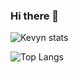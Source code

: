 ### Hi there 👋

![Kevyn stats](https://github-readme-stats.vercel.app/api?username=shamior&show_icons=true&theme=radical)

![Top Langs](https://github-readme-stats.vercel.app/api/top-langs/?username=shamior)

<!--
**shamior/shamior** is a ✨ _special_ ✨ repository because its `README.md` (this file) appears on your GitHub profile.

Here are some ideas to get you started:

- 🔭 I’m currently working on ...
- 🌱 I’m currently learning ...
- 👯 I’m looking to collaborate on ...
- 🤔 I’m looking for help with ...
- 💬 Ask me about ...
- 📫 How to reach me: ...
- 😄 Pronouns: ...
- ⚡ Fun fact: ...
-->
